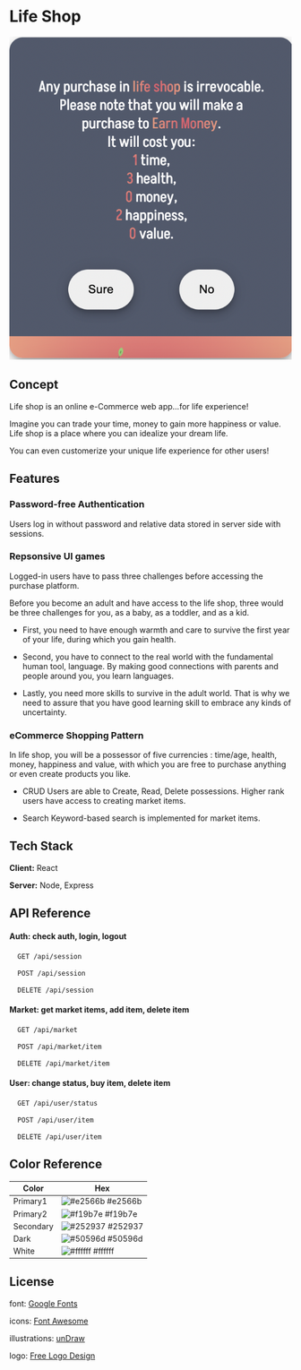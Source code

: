 
# Life Shop 
![confirm interface](https://github.com/Joe-Ngan/lifeshop/blob/main/snapshots/confirm%20interface.png)

## Concept
Life shop is an online e-Commerce web app...for life experience!

Imagine you can trade your time, money to gain more happiness or value. 
Life shop is a place where you can idealize your dream life. 

You can even customerize your unique life experience for other users! 


## Features

### Password-free Authentication
Users log in without password and relative data stored in server side with sessions.

### Repsonsive UI games

Logged-in users have to pass three challenges before accessing the purchase platform.

Before you become an adult and have access to the life shop, three would be three challenges for you, as a baby, as a toddler, and as a kid.

- First, you need to have enough warmth and care to survive the first year of your life, during which you gain health.

- Second, you have to connect to the real world with the fundamental human tool, language. By making good connections with parents and people around you, you learn languages.

- Lastly, you need more skills to survive in the adult world. That is why we need to assure that you have good learning skill to embrace any kinds of uncertainty.

### eCommerce Shopping Pattern

In life shop, you will be a possessor of five currencies : time/age, health, money, happiness and value, with which you are free to purchase anything or even create products you like.
- CRUD
Users are able to Create, Read, Delete possessions. Higher rank users have access to creating market items.

- Search
Keyword-based search is implemented for market items.


## Tech Stack

**Client:** React

**Server:** Node, Express


## API Reference

#### Auth: check auth, login, logout
```http
  GET /api/session
```
```http
  POST /api/session
```
```http
  DELETE /api/session
```
#### Market: get market items, add item, delete item
```http
  GET /api/market
```
```http
  POST /api/market/item
```
```http
  DELETE /api/market/item
```
#### User: change status, buy item, delete item
```http
  GET /api/user/status
```
```http
  POST /api/user/item
```
```http
  DELETE /api/user/item
```

## Color Reference

| Color             | Hex                                                                |
| ----------------- | ------------------------------------------------------------------ |
| Primary1 | ![#e2566b](https://via.placeholder.com/10/e2566b?text=+) #e2566b |
| Primary2 | ![#f19b7e](https://via.placeholder.com/10/f19b7e?text=+) #f19b7e |
| Secondary | ![#252937](https://via.placeholder.com/10/252937?text=+) #252937 |
| Dark | ![#50596d](https://via.placeholder.com/10/50596d?text=+) #50596d |
| White | ![#ffffff](https://via.placeholder.com/10/ffffff?text=+) #ffffff |

## License
font:
[Google Fonts](https://fonts.google.com/knowledge/glossary/licensing)

icons:
[Font Awesome](https://fontawesome.com/license/free)

illustrations:
[unDraw](https://undraw.co/license)

logo:
[Free Logo Design](https://www.freelogodesign.org/terms-of-use)
